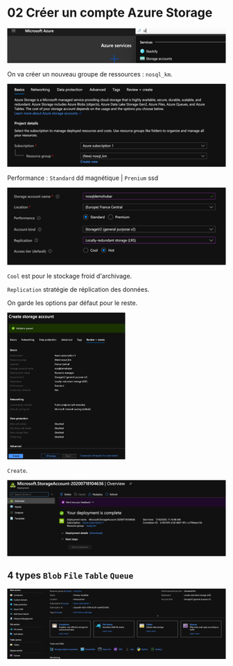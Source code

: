 # 02 Créer un compte Azure Storage

<img src="assets/Screenshot 2020-07-18 at 10.43.28.png" alt="Screenshot 2020-07-18 at 10.43.28" style="zoom:50%;" />

On va créer un nouveau groupe de ressources : `nosql_km`.

<img src="assets/Screenshot 2020-07-18 at 10.53.14.png" alt="Screenshot 2020-07-18 at 10.53.14" style="zoom:50%;" />



Performance : `Standard` dd magnétique | `Prenium` ssd

<img src="assets/Screenshot 2020-07-18 at 10.52.56.png" alt="Screenshot 2020-07-18 at 10.52.56" style="zoom:50%;" />

`Cool` est pour le stockage froid d'archivage.

`Replication` stratégie de réplication des données.

On garde les options par défaut pour le reste.

<img src="assets/Screenshot 2020-07-18 at 11.10.14.png" alt="Screenshot 2020-07-18 at 11.10.14" style="zoom:33%;" />

`Create`.

<img src="assets/Screenshot 2020-07-18 at 11.11.27.png" alt="Screenshot 2020-07-18 at 11.11.27" style="zoom:50%;" />

## 4 types `Blob` `File` `Table` `Queue`

<img src="assets/Screenshot 2020-07-18 at 11.20.09.png" alt="Screenshot 2020-07-18 at 11.20.09" style="zoom:50%;" />

